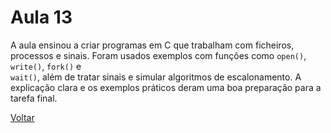 # Aula 13

A aula ensinou a criar programas em C que trabalham com ficheiros, processos e sinais.
Foram usados exemplos com funções como <code>open()</code>, <code>write()</code>, <code>fork()</code> e <code> wait()</code>, além de tratar sinais e simular algoritmos de escalonamento.
A explicação clara e os exemplos práticos deram uma boa preparação para a tarefa final.

[Voltar](../README.MD)
